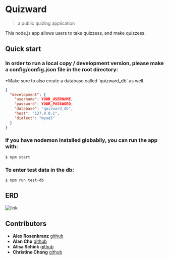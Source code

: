 # Quizward
> a public quizing application

This node.js app allows users to take quizzess, and make quizzess.

## Quick start

### In order to run a local copy / development version, please make a config/config.json file in the root directory:

*Make sure to also create a database called 'quizward_db' as well.
```json
{
  "development": {
    "username": YOUR_USERNAME,
    "password": YOUR_PASSWORD,
    "database": "quizward_db",
    "host": "127.0.0.1",
    "dialect": "mysql"
  }
}
```

### If you have nodemon installed globablly, you can run the app with:
``` shell
$ npm start
```

### To enter test data in the db:
```shell
$ npm run test-db
```

## ERD
![link](.notes/ERD_2.0.png)

## Contributors
* **Alex Rosenkranz** [github](https://github.com/alexrosenkranz)
* **Alan Chu** [github](https://github.com/thechutrain)
* **Alisa Schick** [github](https://github.com/alisaschink)
* **Christine Chong** [github](https://github.com/ccho0415)

